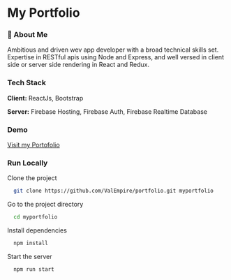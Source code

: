 # My Portfolio

### 🚀 About Me

Ambitious and driven wev app developer with a broad technical skills set. Expertise in RESTful apis using Node and Express, and well versed in client side or server side rendering in React and Redux.

### Tech Stack

**Client:** ReactJs, Bootstrap

**Server:** Firebase Hosting, Firebase Auth, Firebase Realtime Database

### Demo

[Visit my Portofolio](https://arcival-palma.web.app)

### Run Locally

Clone the project

```bash
  git clone https://github.com/ValEmpire/portfolio.git myportfolio
```

Go to the project directory

```bash
  cd myportfolio
```

Install dependencies

```bash
  npm install
```

Start the server

```bash
  npm run start
```
